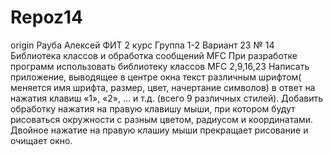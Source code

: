 # Repoz14
origin
Рауба Алексей
ФИТ 2 курс
Группа 1-2
Вариант 23
№ 14 Библиотека классов и обработка сообщений MFC
При разработке программ использовать библиотеку классов MFC
2,9,16,23
Написать приложение, выводящее в центре окна текст различным шрифтом( меняется имя шрифта, размер, цвет, начертание символов) в ответ на нажатия клавиш «1», «2», … и т.д. (всего 9 различных стилей).
Добавить обработку нажатия на правую клавишу мыши, при котором будут рисоваться окружности с разным цветом, радиусом и координатами. Двойное нажатие на правую клашиу мыши прекращает рисование и очищает окно.
